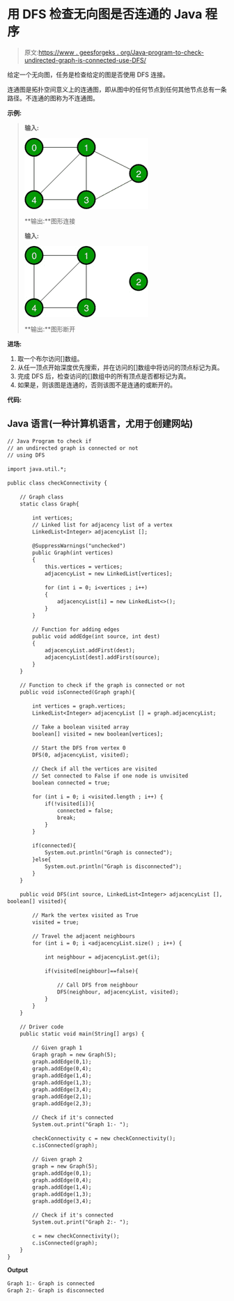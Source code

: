 # 用 DFS 检查无向图是否连通的 Java 程序

> 原文:[https://www . geesforgeks . org/Java-program-to-check-undirected-graph-is-connected-use-DFS/](https://www.geeksforgeeks.org/java-program-to-check-whether-undirected-graph-is-connected-using-dfs/)

给定一个无向图，任务是检查给定的图是否使用 DFS 连接。

连通图是拓扑空间意义上的连通图，即从图中的任何节点到任何其他节点总有一条路径。不连通的图称为不连通图。

**示例:**

> **输入:**
> 
> ![](img/2628ba8029195f0d8b33c0df2113d833.png)
> 
> **输出:**图形连接
> 
> **输入:**
> 
> ![](img/9390461bea9bf70ea840bc9705933b0e.png)
> 
> **输出:**图形断开

**进场:**

1.  取一个布尔访问[]数组。
2.  从任一顶点开始深度优先搜索，并在访问的[]数组中将访问的顶点标记为真。
3.  完成 DFS 后，检查访问的[]数组中的所有顶点是否都标记为真。
4.  如果是，则该图是连通的，否则该图不是连通的或断开的。

**代码:**

## Java 语言(一种计算机语言，尤用于创建网站)

```
// Java Program to check if 
// an undirected graph is connected or not
// using DFS

import java.util.*; 

public class checkConnectivity {

    // Graph class
    static class Graph{

        int vertices;
        // Linked list for adjacency list of a vertex
        LinkedList<Integer> adjacencyList [];

        @SuppressWarnings("unchecked")
        public Graph(int vertices)
        {
            this.vertices = vertices;
            adjacencyList = new LinkedList[vertices];

            for (int i = 0; i<vertices ; i++) 
            {
                adjacencyList[i] = new LinkedList<>();
            }
        }

        // Function for adding edges
        public void addEdge(int source, int dest)
        {
            adjacencyList.addFirst(dest);
            adjacencyList[dest].addFirst(source);
        }
    }

    // Function to check if the graph is connected or not
    public void isConnected(Graph graph){

        int vertices = graph.vertices;
        LinkedList<Integer> adjacencyList [] = graph.adjacencyList;

        // Take a boolean visited array
        boolean[] visited = new boolean[vertices];

        // Start the DFS from vertex 0
        DFS(0, adjacencyList, visited);

        // Check if all the vertices are visited
        // Set connected to False if one node is unvisited
        boolean connected = true;

        for (int i = 0; i <visited.length ; i++) {
            if(!visited[i]){
                connected = false;
                break;
            }
        }

        if(connected){
            System.out.println("Graph is connected");
        }else{
            System.out.println("Graph is disconnected");
        }
    }

    public void DFS(int source, LinkedList<Integer> adjacencyList [], boolean[] visited){

        // Mark the vertex visited as True
        visited = true;

        // Travel the adjacent neighbours
        for (int i = 0; i <adjacencyList.size() ; i++) {

            int neighbour = adjacencyList.get(i);

            if(visited[neighbour]==false){

                // Call DFS from neighbour
                DFS(neighbour, adjacencyList, visited);
            }
        }
    }

    // Driver code
    public static void main(String[] args) {

        // Given graph 1
        Graph graph = new Graph(5);
        graph.addEdge(0,1);
        graph.addEdge(0,4);
        graph.addEdge(1,4);
        graph.addEdge(1,3);
        graph.addEdge(3,4);
        graph.addEdge(2,1);
        graph.addEdge(2,3);

        // Check if it's connected
        System.out.print("Graph 1:- ");

        checkConnectivity c = new checkConnectivity();
        c.isConnected(graph);

        // Given graph 2
        graph = new Graph(5);
        graph.addEdge(0,1);
        graph.addEdge(0,4);
        graph.addEdge(1,4);
        graph.addEdge(1,3);
        graph.addEdge(3,4);

        // Check if it's connected
        System.out.print("Graph 2:- ");

        c = new checkConnectivity();
        c.isConnected(graph);
    }
}
```

**Output**

```
Graph 1:- Graph is connected
Graph 2:- Graph is disconnected

```